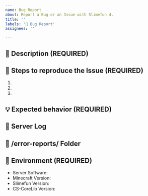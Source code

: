 ```yaml
---
name: Bug Report
about: Report a Bug or an Issue with Slimefun 4.
title: ''
labels: '🐞 Bug Report'
assignees: ''

---
```


<!-- FILL IN THE FORM BELOW -->

## :round_pushpin: Description (REQUIRED)
<!-- A clear and detailed description of what went wrong. -->
<!-- The more information you can provide, the easier we can handle this problem. -->
<!-- Start writing below this line -->


## :bookmark_tabs: Steps to reproduce the Issue (REQUIRED)
<!-- Tell us the exact steps to reproduce this issue, the more detailed the easier we can reproduce it. -->
<!-- Youtube Videos and Screenshots are recommended!!! -->
<!-- Start writing below this line -->
1. 
2. 
3. 

## :bulb: Expected behavior (REQUIRED)
<!-- What were you expecting to happen? -->
<!-- What do you think would have been the correct behaviour? -->
<!-- Start writing below this line -->


## :scroll: Server Log
<!-- Take a look at your Server Log and post any errors you can find via https://pastebin.com/ -->
<!-- If you are unsure about it, post your full log, you can find it under /logs/latest.log -->
<!-- Paste your link(s) below this line -->


## :open_file_folder: /error-reports/ Folder
<!-- Check the folder /plugins/Slimefun/error-reports/ and upload any files inside that folder. -->
<!-- You can also post these files via https://pastebin.com/ -->
<!-- Paste your link(s) below this line -->


## :compass: Environment (REQUIRED)
<!-- Any info without the exact version numbers will be closed! -->
<!-- "latest" IS NOT A VERSION NUMBER. -->
<!-- We recommend running "/sf versions" and showing us a screenshot of that. -->
<!-- Make sure that the screenshot covers the entire output of that command. -->
<!-- If your issue is related to other plugins, make sure to include the versions of these plugins too! -->

 - Server Software: 
 - Minecraft Version: 
 - Slimefun Version: 
 - CS-CoreLib Version: 
